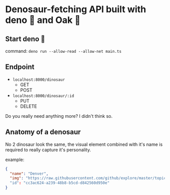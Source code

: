 # Denosaur-fetching API built with deno 🦕 and Oak 🌳

## Start deno 🚀

command: `deno run --allow-read --allow-net main.ts`

## Endpoint

* `localhost:8000/dinosaur`
  * GET
  * POST
* `localhost:8000/dinosaur/:id`
  * PUT
  * DELETE

Do you really need anything more? I didn't think so.

## Anatomy of a denosaur

No 2 dinosaur look the same, the visual element combined with it's name is required to really capture it's personality.

example: 
```json
{
  "name": "Denver",
  "img": "https://raw.githubusercontent.com/github/explore/master/topics/deno/deno.png"
  "id": "cc3ac624-a239-48b8-b5cd-d842560d950e"
}
```
